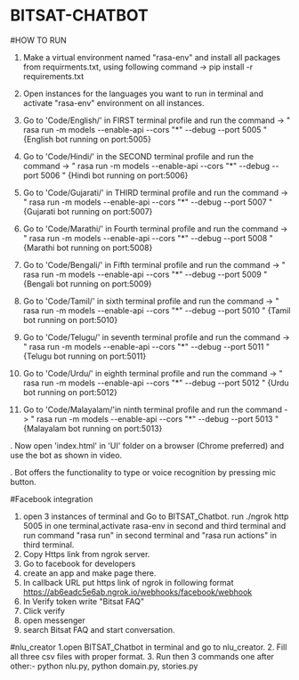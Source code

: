 # BITSAT-CHATBOT


#HOW TO RUN

1. Make a virtual  environment named "rasa-env" and install all packages from requirments.txt, using following command -> pip install -r requirements.txt

2. Open instances for the languages you want to run in terminal and activate "rasa-env" environment on all instances.

3. Go to 'Code/English/' in FIRST terminal profile and run the command -> " rasa run -m models --enable-api --cors "*" --debug --port 5005 "
   {English bot running on port:5005}

4. Go to 'Code/Hindi/' in the SECOND terminal profile and run the command -> " rasa run -m models --enable-api --cors "*" --debug --port 5006 "
   {Hindi bot running on port:5006}
   
5. Go to 'Code/Gujarati/' in THIRD terminal profile and run the command -> " rasa run -m models --enable-api --cors "*" --debug --port 5007 "
   {Gujarati bot running on port:5007}
6. Go to 'Code/Marathi/' in Fourth terminal profile and run the command -> " rasa run -m models --enable-api --cors "*" --debug --port 5008 "
   {Marathi bot running on port:5008}
7. Go to 'Code/Bengali/' in Fifth terminal profile and run the command -> " rasa run -m models --enable-api --cors "*" --debug --port 5009 "
   {Bengali bot running on port:5009}
8. Go to 'Code/Tamil/' in sixth terminal profile and run the command -> " rasa run -m models --enable-api --cors "*" --debug --port 5010 "
   {Tamil bot running on port:5010}
9. Go to 'Code/Telugu/' in seventh terminal profile and run the command -> " rasa run -m models --enable-api --cors "*" --debug --port 5011 "
   {Telugu bot running on port:5011}
10. Go to 'Code/Urdu/' in eighth terminal profile and run the command -> " rasa run -m models --enable-api --cors "*" --debug --port 5012 "
   {Urdu bot running on port:5012}       
11. Go to 'Code/Malayalam/'in ninth terminal profile and run the command -> " rasa run -m models --enable-api --cors "*" --debug --port 5013 "
   {Malayalam bot running on port:5013}       

. Now open 'index.html' in 'UI' folder on a browser (Chrome preferred) and use the bot as shown in video.

. Bot offers the functionality to type or voice recognition by pressing mic button. 

#Facebook integration

 
1. open 3 instances of terminal and Go to BITSAT_Chatbot. run ./ngrok http 5005 in one terminal,activate rasa-env in second and third  terminal and run command "rasa run" in second terminal and "rasa run actions" in third terminal.
2. Copy Https link from ngrok server.
3. Go to facebook for developers
4. create an app and make page there.
5. In callback URL put https link of ngrok in following format https://ab6eadc5e6ab.ngrok.io/webhooks/facebook/webhook
6. In Verify token write "Bitsat FAQ"
7. Click verify
8. open messenger
9. search Bitsat FAQ and start conversation.

#nlu_creator
1.open BITSAT_Chatbot in terminal and go to nlu_creator.
2. Fill all three csv files with proper format.
3. Run then 3 commands one after other:- python nlu.py, python domain.py, stories.py








